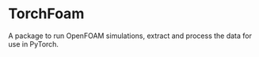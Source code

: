 # TorchFoam
A package to run OpenFOAM simulations, extract and process the data for use in PyTorch.

